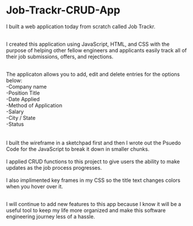 # Job-Trackr-CRUD-App

I built a web application today from scratch called Job Trackr.<br><br>

I created this application using JavaScript, HTML, and CSS with the purpose of helping other fellow 
engineers and applicants easily track all of their job submissions, offers, and rejections. <br><br>

The applicaton allows you to add, edit and delete entries for the options below:<br>
-Company name<br>
-Position Title<br>
-Date Applied<br>
-Method of Application<br>
-Salary<br>
-City / State<br>
-Status<br>
<br><br>
I built the wireframe in a sketchpad first and then I wrote out the Psuedo Code for the JavaScript to break it down in smaller chunks.<br><br>
I applied CRUD functions to this project to give users the ability to make updates as the job process progresses.<br><br>
I also implimented key frames in my CSS so the title text changes colors when you hover over it.<br><br>

I will continue to add new features to this app because I know it will be a useful tool to keep my life more organized and make this software engineering journey less of a hassle.<br><br>

